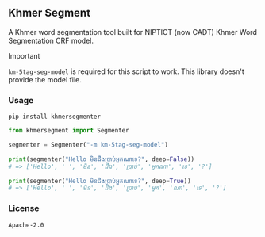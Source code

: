 ## Khmer Segment

A Khmer word segmentation tool built for NIPTICT (now CADT) Khmer Word Segmentation CRF model.

> [!IMPORTANT]  
> `km-5tag-seg-model` is required for this script to work. This library doesn't provide the model file.

### Usage

```
pip install khmersegmenter
```

```python
from khmersegment import Segmenter

segmenter = Segmenter("-m km-5tag-seg-model")

print(segmenter("Hello មិនដឹងប្រាប់អ្នកណាទេ?", deep=False))
# => ['Hello', ' ', 'មិន', 'ដឹង', 'ប្រាប់', 'អ្នកណា', 'ទេ', '?']

print(segmenter("Hello មិនដឹងប្រាប់អ្នកណាទេ?", deep=True))
# => ['Hello', ' ', 'មិន', 'ដឹង', 'ប្រាប់', 'អ្នក', 'ណា', 'ទេ', '?']

```

### License

`Apache-2.0`
